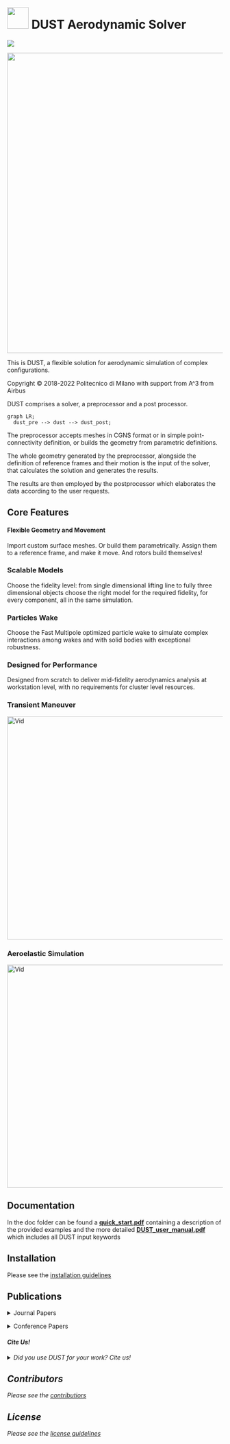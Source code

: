 # <img src="/uploads/3b37882713af00af40ea54104817261a/dust_logo.png" width="50"> DUST Aerodynamic Solver 

[![](https://img.shields.io/badge/website-blue.svg)](https://www.dust-project.org/)

<!-- <img src="/uploads/a9c9b0254c955cb0d5b681b6695feb66/Goland_miniatura_1_.PNG" width="200"> -->
<img src="/uploads/e47649c3db0892bc6bb09673607eabe2/complete_model_dark_web.png" width="700">



This is DUST, a flexible solution for aerodynamic simulation of complex 
configurations.

Copyright &copy; 2018-2022 Politecnico di Milano
                          with support from A^3 from Airbus


DUST comprises a solver, a preprocessor and a post processor.

```mermaid
graph LR;
  dust_pre --> dust --> dust_post;
```

The preprocessor accepts meshes in CGNS format or in simple point-connectivity
definition, or builds the geometry from parametric definitions.

The whole geometry generated by the preprocessor, alongside the definition
of reference frames and their motion is the input of the solver, that 
calculates the solution and generates the results.

The results are then employed by the postprocessor which elaborates the data
according to the user requests.

## Core Features

#### Flexible Geometry and Movement

Import custom surface meshes. Or build them parametrically. Assign them to a reference frame, and make it move. And rotors build themselves!

### Scalable Models 

Choose the fidelity level: from single dimensional lifting line to fully three dimensional objects choose the right model for the required fidelity, for every component, all in the same simulation. 

### Particles Wake

Choose the Fast Multipole optimized particle wake to simulate complex interactions among wakes and with solid bodies with exceptional robustness. 

### Designed for Performance 

Designed from scratch to deliver mid-fidelity aerodynamics analysis at workstation level, with no requirements for cluster level resources. 

### Transient Maneuver

<img src="/uploads/cf45d9be5bdb66582172fc14f9bbb6a6/XV15_Rolling_Maneuver.gif" alt="Vid" width="520px"/>

### Aeroelastic Simulation

<img src="/uploads/957eb38af65f103c39c712a6f2facc08/Goland_Wing_Flutter.gif" alt="Vid" width="520px"/>


## Documentation

In the doc folder can be found a **[quick_start.pdf](doc/quick_start.pdf)** containing a description of the provided examples and the more detailed **[DUST_user_manual.pdf](doc/DUST_user_manual.pdf)** which includes all DUST input keywords



## Installation

Please see the [installation guidelines](install.md) 


## Publications
<p>
<details>

  <summary markdown="span">Journal Papers</summary>

* A. Zanotti, A. Savino, M. Palazzi, M. Tugnoli, and V. Muscarello. <i>Assessment of a mid-fidelity numerical approach for the investigation of tiltrotor aerodynamics</i>. Applied Sciences, 11(8):3385, 2021. <a href="https://www.mdpi.com/2076-3417/11/8/3385"><b>[PDF]</b></a><br><br>

* M. Tugnoli, D. Montagnani, M. Syal, G Droandi, and Alex Zanotti. <i>Mid-fidelity approach to aerodynamic simulations of unconventional vtol aircraft configurations</i>. Aerospace Science and Technology, page 106804, 2021,doi.org/10.1016/j.ast.2021.106804. <a href="https://www.sciencedirect.com/science/article/abs/pii/S127096382100314X"><b>[PDF]</b></a><br><br>

* A. Savino, A. Cocco, A. Zanotti, M. Tugnoli, P. Masarati, and V. Muscarello. <i>Coupling Mid-Fidelity Aerodynamics and Multibody Dynamics for the Aeroelastic Analysis of Rotary-Wing Vehicles</i>. Energies, 14(21), 6979. <a href="https://www.mdpi.com/1996-1073/14/21/6979"><b>[PDF]</b></a><br><br>

</details>
</p>
<p>
<details>

  <summary markdown="span">Conference Papers</summary>

* D. Montagnani, M. Tugnoli, F. Fonte, A. Zanotti, G. Droandi, and M. Syal. <i>Mid-fidelity analysis of unsteady interactional aerodynamics of complex vtol configurations</i>. In 45th European Rotorcraft Forum, Warsaw, Poland, September 2019. <a href="https://core.ac.uk/download/pdf/237171689.pdf"><b>[PDF]</b></a><br><br>

* D. Montagnani, M. Tugnoli, A. Zanotti, M. Syal, and G. Droandi. <i>Analysis of the interactional aerodynamics of the vahana evtol using a medium fidelity open source tool</i>. In Proceedings of the VFS Aeromechanics for Advanced Vertical FlightTechnical Meeting, San Jose, CA, USA, January 21-23 2020. AHS International.

* A. Cocco, A. Savino, D. Montagnani, M. Tugnoli, F. Guerroni, M. Palazzi, A. Zanoni, A. Zanotti, V. Muscarello. <i>Simulation of tiltrotor maneuvers by a coupled multibody-mid fidelity aerodynamic solver<i/>. In: 46th European Rotorcraft Forum, 2020. <a href="https://re.public.polimi.it/retrieve/handle/11311/1146478/540222/COCCA02-20.pdf"><b>[PDF]</b></a><br><br>

* A Cocco, A Savino, A Zanotti, A Zanoni, P Masarati, and V Muscarello. <i>Coupled multibody-mid fidelity aerodynamic solver for tiltrotor aeroelastic simulation</i>. In 9th International Conference on Computational Methods for Coupled Problems in Science and Engineering, COUPLED PROBLEMS 2021, pages 1–12. CIMNE, 2021. <a href="https://re.public.polimi.it/retrieve/handle/11311/1177598/632671/COCCA01-21.pdf"><b>[PDF]</b></a><br><br>

* A. Zanotti, A. Savino, M. Palazzi, M. Tugnoli, and V. Muscarello. <i>Mid-Fidelity Numerical Approach to Tiltrotor Aerodynamics</i>. In 47th European Rotorcraft Forum, Glasgow, UK, September 2021. <a href="https://re.public.polimi.it/retrieve/handle/11311/1184736/655321/ZANOA05-21.pdf"><b>[PDF]</b></a><br><br>

* A. Savino, A. Cocco, A. Zanoni, A. Zanotti, and V. Muscarello. <i>A Coupled Multibody-Mid Fidelity Aerodynamic Tool for the Simulation of Tiltrotor Manoeuvres</i>. In 47th European Rotorcraft Forum, Glasgow, UK, September 2021. <a href="https://re.public.polimi.it/retrieve/handle/11311/1183864/653034/SAVIA01-21.pdf"><b>[PDF]</b></a><br><br>

* A. Savino, A. Cocco, A. Zanoni, A. De Gaspari, A. Zanotti, J. Cardoso, D. Carvalhais and V. Muscarello. <i>Design and Optimization of Innovative Tiltrotor Wing Control Surfaces Through Coupled Multibody-Mid-Fidelity Aerodynamics Simulations</i>. In the Vertical Flight Society’s 78th Annual Forum Technology Display, Ft. Worth, Texas, USA, May 2022. 


</details>
</p>

#### Cite Us!
<p>
<details>

  <summary markdown="span">Did you use DUST for your work? Cite us!</summary>

To acknowledge our work please cite the following paper:

* M. Tugnoli, D. Montagnani, M. Syal, G Droandi, and Alex Zanotti. <i>Mid-fidelity approach to aerodynamic simulations of unconventional vtol aircraft configurations</i>. Aerospace Science and Technology, page 106804, 2021,doi.org/10.1016/j.ast.2021.106804. <a href="https://www.sciencedirect.com/science/article/abs/pii/S127096382100314X"><b>[PDF]</b></a><br><br>

If you are using the aeroelastic version of DUST coupled to the multibody software [MBDyn](https://www.mbdyn.org/):

* A. Savino, A. Cocco, A. Zanotti, M. Tugnoli, P. Masarati, and V. Muscarello. <i>Coupling Mid-Fidelity Aerodynamics and Multibody Dynamics for the Aeroelastic Analysis of Rotary-Wing Vehicles</i>. Energies, 14(21), 6979. <a href="https://www.mdpi.com/1996-1073/14/21/6979"><b>[PDF]</b></a><br><br>

</details>
</p>

## Contributors

Please see the [contributiors](contributors.md)

## License

Please see the [license guidelines](license.md)
